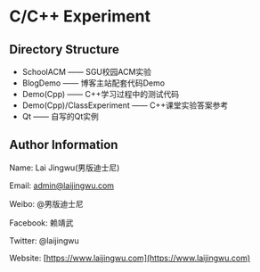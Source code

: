 ﻿# C/C++ Experiment

## Directory Structure

- SchoolACM —— SGU校园ACM实验
- BlogDemo —— 博客主站配套代码Demo
- Demo(Cpp) —— C++学习过程中的测试代码
- Demo(Cpp)/ClassExperiment —— C++课堂实验答案参考
- Qt —— 自写的Qt实例

## Author Information

Name: Lai Jingwu(男版迪士尼)

Email: [admin@laijingwu.com](mailto:admin@laijingwu.com)

Weibo: @男版迪士尼

Facebook: 赖靖武

Twitter: @laijingwu

Website: [https://www.laijingwu.com](https://www.laijingwu.com)
